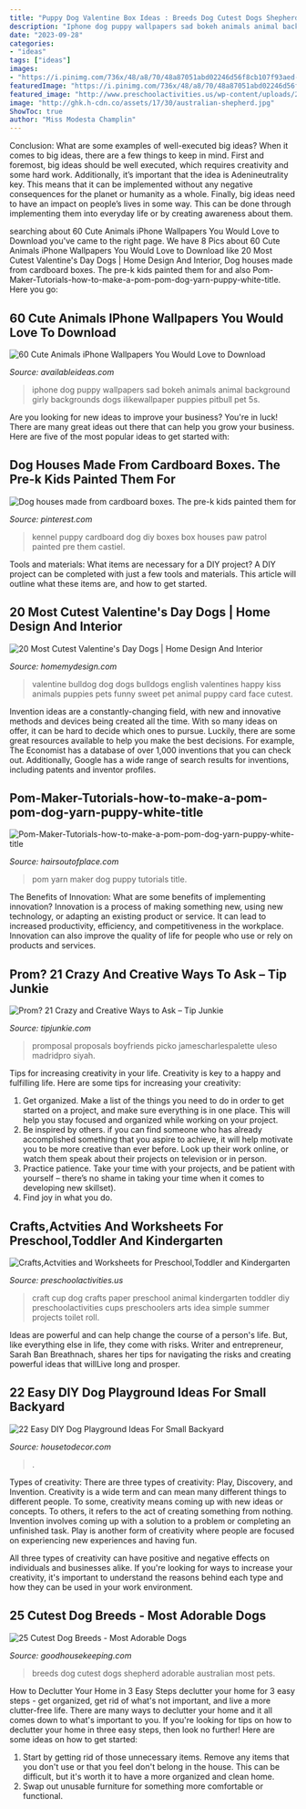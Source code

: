 ```yaml
---
title: "Puppy Dog Valentine Box Ideas : Breeds Dog Cutest Dogs Shepherd Adorable Australian Most Pets"
description: "Iphone dog puppy wallpapers sad bokeh animals animal background girly backgrounds dogs ilikewallpaper puppies pitbull pet 5s"
date: "2023-09-28"
categories:
- "ideas"
tags: ["ideas"]
images:
- "https://i.pinimg.com/736x/48/a8/70/48a87051abd02246d56f8cb107f93aed--puppy-kennel-puppy-party.jpg"
featuredImage: "https://i.pinimg.com/736x/48/a8/70/48a87051abd02246d56f8cb107f93aed--puppy-kennel-puppy-party.jpg"
featured_image: "http://www.preschoolactivities.us/wp-content/uploads/2016/05/paper-cup-dog-craft.jpg"
image: "http://ghk.h-cdn.co/assets/17/30/australian-shepherd.jpg"
ShowToc: true
author: "Miss Modesta Champlin"
---
```



Conclusion: What are some examples of well-executed big ideas?
When it comes to big ideas, there are a few things to keep in mind. First and foremost, big ideas should be well executed, which requires creativity and some hard work. Additionally, it’s important that the idea is Adenineutrality key. This means that it can be implemented without any negative consequences for the planet or humanity as a whole. Finally, big ideas need to have an impact on people’s lives in some way. This can be done through implementing them into everyday life or by creating awareness about them.

	

		
searching about 60 Cute Animals iPhone Wallpapers You Would Love to Download you've came to the right page. We have 8 Pics about 60 Cute Animals iPhone Wallpapers You Would Love to Download like 20 Most Cutest Valentine&#039;s Day Dogs | Home Design And Interior, Dog houses made from cardboard boxes. The pre-k kids painted them for and also Pom-Maker-Tutorials-how-to-make-a-pom-pom-dog-yarn-puppy-white-title. Here you go:
		
    
## 60 Cute Animals IPhone Wallpapers You Would Love To Download

<img loading=lazy src="https://www.availableideas.com/wp-content/uploads/2016/02/Sad-Puppy-Dog-Bokeh-Background-iPhone-6-wallpaper.jpg" onerror="this.onerror=null;this.src='https://tse4.mm.bing.net/th?id=OIP.E-qEV1uvWATsMIoY615HlQHaNK&amp;pid=15.1';" alt="60 Cute Animals iPhone Wallpapers You Would Love to Download">

_Source: availableideas.com_

>iphone dog puppy wallpapers sad bokeh animals animal background girly backgrounds dogs ilikewallpaper puppies pitbull pet 5s. 

	

Are you looking for new ideas to improve your business? You're in luck! There are many great ideas out there that can help you grow your business. Here are five of the most popular ideas to get started with:

    
## Dog Houses Made From Cardboard Boxes. The Pre-k Kids Painted Them For

<img loading=lazy src="https://i.pinimg.com/736x/48/a8/70/48a87051abd02246d56f8cb107f93aed--puppy-kennel-puppy-party.jpg" onerror="this.onerror=null;this.src='https://tse2.mm.bing.net/th?id=OIP.Mn-MbGU_VKmvPoF9gcwAAQHaFj&amp;pid=15.1';" alt="Dog houses made from cardboard boxes. The pre-k kids painted them for">

_Source: pinterest.com_

>kennel puppy cardboard dog diy boxes box houses paw patrol painted pre them castiel. 

	

Tools and materials: What items are necessary for a DIY project?
A DIY project can be completed with just a few tools and materials. This article will outline what these items are, and how to get started.

    
## 20 Most Cutest Valentine&#039;s Day Dogs | Home Design And Interior

<img loading=lazy src="http://homemydesign.com/wp-content/uploads/2016/02/kiss-me-valentine-day-bulldog.jpg" onerror="this.onerror=null;this.src='https://tse2.mm.bing.net/th?id=OIP.oF1spx9YepMld9B8XKOfAgHaLK&amp;pid=15.1';" alt="20 Most Cutest Valentine&#039;s Day Dogs | Home Design And Interior">

_Source: homemydesign.com_

>valentine bulldog dog dogs bulldogs english valentines happy kiss animals puppies pets funny sweet pet animal puppy card face cutest. 

	

Invention ideas are a constantly-changing field, with new and innovative methods and devices being created all the time. With so many ideas on offer, it can be hard to decide which ones to pursue. Luckily, there are some great resources available to help you make the best decisions. For example, The Economist has a database of over 1,000 inventions that you can check out. Additionally, Google has a wide range of search results for inventions, including patents and inventor profiles.

    
## Pom-Maker-Tutorials-how-to-make-a-pom-pom-dog-yarn-puppy-white-title

<img loading=lazy src="https://hairsoutofplace.com/wp-content/uploads/2017/12/Pom-Maker-Tutorials-how-to-make-a-pom-pom-dog-yarn-puppy-white-title-new.jpg" onerror="this.onerror=null;this.src='https://tse2.mm.bing.net/th?id=OIP.zpHl6q1n40W8N9FrCzh6KQHaLG&amp;pid=15.1';" alt="Pom-Maker-Tutorials-how-to-make-a-pom-pom-dog-yarn-puppy-white-title">

_Source: hairsoutofplace.com_

>pom yarn maker dog puppy tutorials title. 

	

The Benefits of Innovation: What are some benefits of implementing innovation?
Innovation is a process of making something new, using new technology, or adapting an existing product or service. It can lead to increased productivity, efficiency, and competitiveness in the workplace. Innovation can also improve the quality of life for people who use or rely on products and services.

    
## Prom? 21 Crazy And Creative Ways To Ask – Tip Junkie

<img loading=lazy src="https://cdn.tipjunkie.com/wp-content/uploads/2014/02/ask-to-prom-with-puppy.jpg" onerror="this.onerror=null;this.src='https://tse4.mm.bing.net/th?id=OIP.Sl0QHkuRXP9KiMoQ6k02PQHaJ3&amp;pid=15.1';" alt="Prom? 21 Crazy and Creative Ways to Ask – Tip Junkie">

_Source: tipjunkie.com_

>promposal proposals boyfriends picko jamescharlespalette uleso madridpro siyah. 

	

Tips for increasing creativity in your life.
Creativity is key to a happy and fulfilling life. Here are some tips for increasing your creativity: 
1. Get organized. Make a list of the things you need to do in order to get started on a project, and make sure everything is in one place. This will help you stay focused and organized while working on your project. 
2. Be inspired by others. if you can find someone who has already accomplished something that you aspire to achieve, it will help motivate you to be more creative than ever before. Look up their work online, or watch them speak about their projects on television or in person. 
3. Practice patience. Take your time with your projects, and be patient with yourself – there’s no shame in taking your time when it comes to developing new skillset). 
4. Find joy in what you do.

    
## Crafts,Actvities And Worksheets For Preschool,Toddler And Kindergarten

<img loading=lazy src="http://www.preschoolactivities.us/wp-content/uploads/2016/05/paper-cup-dog-craft.jpg" onerror="this.onerror=null;this.src='https://tse3.mm.bing.net/th?id=OIP.5PfNaSDnCEWrg89kD79zOAHaFb&amp;pid=15.1';" alt="Crafts,Actvities and Worksheets for Preschool,Toddler and Kindergarten">

_Source: preschoolactivities.us_

>craft cup dog crafts paper preschool animal kindergarten toddler diy preschoolactivities cups preschoolers arts idea simple summer projects toilet roll. 

	

Ideas are powerful and can help change the course of a person's life. But, like everything else in life, they come with risks. Writer and entrepreneur, Sarah Ban Breathnach, shares her tips for navigating the risks and creating powerful ideas that willLive long and prosper.

    
## 22 Easy DIY Dog Playground Ideas For Small Backyard

<img loading=lazy src="http://housetodecor.com/wp-content/uploads/2020/01/diy-dog-ladder-and-playground-ideas.jpg" onerror="this.onerror=null;this.src='https://tse1.mm.bing.net/th?id=OIP.41-sPELYHAGFP0Lft1TlhgHaJ4&amp;pid=15.1';" alt="22 Easy DIY Dog Playground Ideas For Small Backyard">

_Source: housetodecor.com_

>. 

	

Types of creativity: There are three types of creativity: Play, Discovery, and Invention.
Creativity is a wide term and can mean many different things to different people. To some, creativity means coming up with new ideas or concepts. To others, it refers to the act of creating something from nothing.
Invention involves coming up with a solution to a problem or completing an unfinished task. Play is another form of creativity where people are focused on experiencing new experiences and having fun.

All three types of creativity can have positive and negative effects on individuals and businesses alike. If you're looking for ways to increase your creativity, it's important to understand the reasons behind each type and how they can be used in your work environment.

    
## 25 Cutest Dog Breeds - Most Adorable Dogs

<img loading=lazy src="http://ghk.h-cdn.co/assets/17/30/australian-shepherd.jpg" onerror="this.onerror=null;this.src='https://tse4.mm.bing.net/th?id=OIP.XVYijD4rx5N1TOI2XG0BIgHaLG&amp;pid=15.1';" alt="25 Cutest Dog Breeds - Most Adorable Dogs">

_Source: goodhousekeeping.com_

>breeds dog cutest dogs shepherd adorable australian most pets. 

	

How to Declutter Your Home in 3 Easy Steps
declutter your home for 3 easy steps - get organized, get rid of what's not important, and live a more clutter-free life.
There are many ways to declutter your home and it all comes down to what's important to you. If you're looking for tips on how to declutter your home in three easy steps, then look no further! Here are some ideas on how to get started: 

1. Start by getting rid of those unnecessary items. Remove any items that you don't use or that you feel don't belong in the house. This can be difficult, but it's worth it to have a more organized and clean home. 
2. Swap out unusable furniture for something more comfortable or functional.

